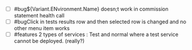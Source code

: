 
- [ ] #bug${Variant.ENvironment.Name} doesn;t work in commission  statement health call
- [ ] #bugClick in tests results row and then selected row is changed and no other menu item works
- [ ] #features 2 types of services : Test and normal where a test service cannot be deployed. (really?)